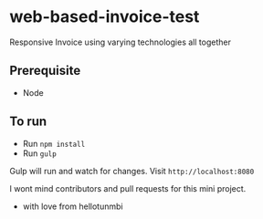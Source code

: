 # web-based-invoice-test
Responsive Invoice using varying technologies all together

## Prerequisite
- Node

## To run
- Run `npm install`
- Run `gulp` 

 Gulp will run and watch for changes.
 Visit `http://localhost:8080`

 I wont mind contributors and pull requests for this mini project.


 - with love from hellotunmbi

